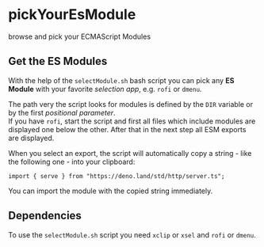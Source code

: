 # pickYourEsModule

browse and pick your ECMAScript Modules

## Get the ES Modules

With the help of the `selectModule.sh` bash script you can pick any **ES
Module** with your favorite _selection app_, e.g. `rofi` or `dmenu`.

The path very the script looks for modules is defined by the `DIR` variable or
by the first _positional parameter_.  
If you have `rofi`, start the script and first all files which include modules
are displayed one below the other. After that in the next step all ESM exports
are displayed.

When you select an export, the script will automatically copy a string - like
the following one - into your clipboard:

`import { serve } from "https://deno.land/std/http/server.ts";`

You can import the module with the copied string immediately.

## Dependencies

To use the `selectModule.sh` script you need `xclip` or `xsel` and `rofi` or
`dmenu`.
